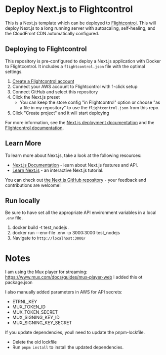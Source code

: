 # Deploy Next.js to Flightcontrol

This is a Next.js template which can be deployed to [Flightcontrol](https://www.flightcontrol.dev/?ref=nextjs). This will deploy Next.js to a long running server with autoscaling, self-healing, and the CloudFront CDN automatically configured.

## Deploying to Flightcontrol

This repository is pre-configured to deploy a Next.js application with Docker to Flightcontrol. It includes a `flightcontrol.json` file with the optimal settings.

1. [Create a Flightcontrol account](https://app.flightcontrol.dev/signup?ref=nextjs)
2. Connect your AWS account to Flightcontrol with 1-click setup
3. Connect GitHub and select this repository
4. Click the Next.js preset
   - You can keep the store config "in Flightcontrol" option or choose "as a file in my repository" to use the `flightcontrol.json` from this repo.
6. Click "Create project" and it will start deploying

For more information, see the [Next.js deployment documentation](https://nextjs.org/docs/app/building-your-application/deploying#self-hosting) and the [Flightcontrol documentation](https://www.flightcontrol.dev/docs?ref=nextjs).

## Learn More

To learn more about Next.js, take a look at the following resources:

- [Next.js Documentation](https://nextjs.org/docs) - learn about Next.js features and API.
- [Learn Next.js](https://nextjs.org/learn) - an interactive Next.js tutorial.

You can check out [the Next.js GitHub repository](https://github.com/vercel/next.js) - your feedback and contributions are welcome!

## Run locally

Be sure to have set all the appropriate API environment variables in a local `.env` file.

1. docker build -t test_nodejs .
2. docker run --env-file .env -p 3000:3000 test_nodejs
3. Navigate to `http://localhost:3000/`

# Notes

I am using the Mux player for streaming: https://www.mux.com/docs/guides/mux-player-web
I added this ot package.json

I also manually added parameters in AWS for API secrets:
- ETRNL_KEY
- MUX_TOKEN_ID
- MUX_TOKEN_SECRET
- MUX_SIGNING_KEY_ID
- MUX_SIGNING_KEY_SECRET

If you update dependencies, youll need to update the pnpm-lockfile.
- Delete the old lockfile
- Run `pnpm install` to install the updated dependencies.